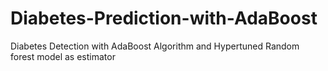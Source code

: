 # Diabetes-Prediction-with-AdaBoost
Diabetes Detection with AdaBoost Algorithm and Hypertuned Random forest model as estimator
